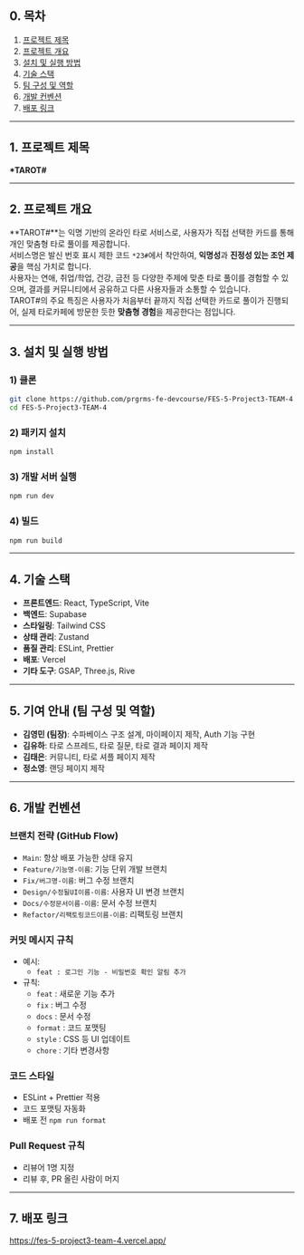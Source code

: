 ## 0. 목차

1. [프로젝트 제목](#1-프로젝트-제목)
2. [프로젝트 개요](#2-프로젝트-개요)
3. [설치 및 실행 방법](#3-설치-및-실행-방법)
4. [기술 스택](#4-기술-스택)
5. [팀 구성 및 역할](#5-기여-안내-팀-구성-및-역할)
6. [개발 컨벤션](#6-개발-컨벤션)
7. [배포 링크](#7-배포-링크)

---

## 1. 프로젝트 제목

**\*TAROT#**

---

## 2. 프로젝트 개요

**TAROT#**는 익명 기반의 온라인 타로 서비스로, 사용자가 직접 선택한 카드를 통해 개인 맞춤형 타로 풀이를 제공합니다.  
서비스명은 발신 번호 표시 제한 코드 `*23#`에서 착안하여, **익명성**과 **진정성 있는 조언 제공**을 핵심 가치로 합니다.  
사용자는 연애, 취업/학업, 건강, 금전 등 다양한 주제에 맞춘 타로 풀이를 경험할 수 있으며, 결과를 커뮤니티에서 공유하고 다른 사용자들과 소통할 수 있습니다.  
TAROT#의 주요 특징은 사용자가 처음부터 끝까지 직접 선택한 카드로 풀이가 진행되어, 실제 타로카페에 방문한 듯한 **맞춤형 경험**을 제공한다는 점입니다.

---

## 3. 설치 및 실행 방법

### 1) 클론

```bash
git clone https://github.com/prgrms-fe-devcourse/FES-5-Project3-TEAM-4.git
cd FES-5-Project3-TEAM-4
```

### 2) 패키지 설치

```bash
npm install
```

### 3) 개발 서버 실행

```bash
npm run dev
```

### 4) 빌드

```bash
npm run build
```

---

## 4. 기술 스택

- **프론트엔드**: React, TypeScript, Vite
- **백엔드**: Supabase
- **스타일링**: Tailwind CSS
- **상태 관리**: Zustand
- **품질 관리**: ESLint, Prettier
- **배포**: Vercel
- **기타 도구**: GSAP, Three.js, Rive

---

## 5. 기여 안내 (팀 구성 및 역할)

- **김영민 (팀장)**: 수파베이스 구조 설계, 마이페이지 제작, Auth 기능 구현
- **김유하**: 타로 스프레드, 타로 질문, 타로 결과 페이지 제작
- **김태은**: 커뮤니티, 타로 셔플 페이지 제작
- **정소영**: 랜딩 페이지 제작

---

## 6. 개발 컨벤션

### 브랜치 전략 (GitHub Flow)

- `Main`: 항상 배포 가능한 상태 유지
- `Feature/기능명-이름`: 기능 단위 개발 브랜치
- `Fix/버그명-이름`: 버그 수정 브랜치
- `Design/수정될UI이름-이름`: 사용자 UI 변경 브랜치
- `Docs/수정문서이름-이름`: 문서 수정 브랜치
- `Refactor/리팩토링코드이름-이름`: 리팩토링 브랜치

### 커밋 메시지 규칙

- 예시:
  - `feat : 로그인 기능 - 비밀번호 확인 알림 추가`
- 규칙:
  - `feat` : 새로운 기능 추가
  - `fix` : 버그 수정
  - `docs` : 문서 수정
  - `format` : 코드 포맷팅
  - `style` : CSS 등 UI 업데이트
  - `chore` : 기타 변경사항

### 코드 스타일

- ESLint + Prettier 적용
- 코드 포맷팅 자동화
- 배포 전 `npm run format`

### Pull Request 규칙

- 리뷰어 1명 지정
- 리뷰 후, PR 올린 사람이 머지

---

## 7. 배포 링크

https://fes-5-project3-team-4.vercel.app/
